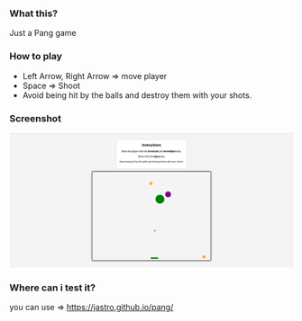 ### What this?
Just a Pang game

### How to play
- Left Arrow, Right Arrow => move player
- Space => Shoot
- Avoid being hit by the balls and destroy them with your shots.

### Screenshot

![Alt text](./docs/screen.png)

### Where can i test it?
you can use => https://jastro.github.io/pang/


